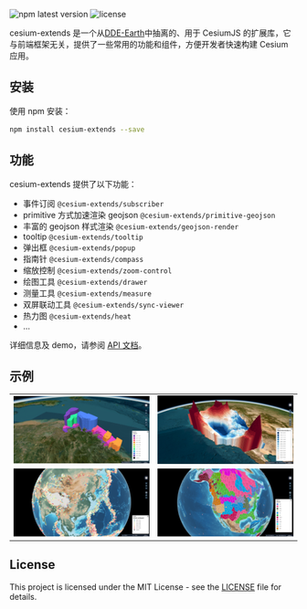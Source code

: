 ![npm latest version](https://img.shields.io/npm/v/cesium-extends.svg) ![license](https://img.shields.io/npm/l/cesium-extends)

cesium-extends 是一个从[DDE-Earth](https://deep-time.org/map/#/)中抽离的、用于 CesiumJS 的扩展库，它与前端框架无关，提供了一些常用的功能和组件，方便开发者快速构建 Cesium 应用。

## 安装

使用 npm 安装：

```bash
npm install cesium-extends --save
```

## 功能

cesium-extends 提供了以下功能：

- 事件订阅 `@cesium-extends/subscriber`
- primitive 方式加速渲染 geojson `@cesium-extends/primitive-geojson`
- 丰富的 geojson 样式渲染 `@cesium-extends/geojson-render`
- tooltip `@cesium-extends/tooltip`
- 弹出框 `@cesium-extends/popup`
- 指南针 `@cesium-extends/compass`
- 缩放控制 `@cesium-extends/zoom-control`
- 绘图工具 `@cesium-extends/drawer`
- 测量工具 `@cesium-extends/measure`
- 双屏联动工具 `@cesium-extends/sync-viewer`
- 热力图 `@cesium-extends/heat`
- ...

详细信息及 demo，请参阅 [API 文档](https://cesium-extends.pages.dev/)。

## 示例

<table>
  <tr>
    <td><img src="/doc/public/images/geojson-render-height.png" alt="高度渲染"></td>
    <td><img src="/doc/public/images/geojson-render-polygon-height.png" alt="高度渲染"></td>
  </tr>
  <tr>
    <td><img src="/doc/public/images/geojson-render-section.png" alt="分段渲染"></td>
    <td><img src="/doc/public/images/geojson-render-single.png" alt="单值渲染"></td>
  </tr>
</table>

## License

This project is licensed under the MIT License - see the [LICENSE](LICENSE) file for details.
